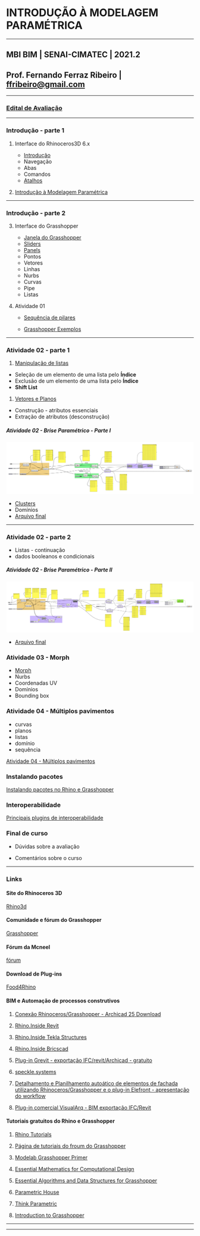 # INTRODUÇÃO À MODELAGEM PARAMÉTRICA

_______

## MBI BIM | SENAI-CIMATEC | 2021.2

## Prof. Fernando Ferraz Ribeiro | ffribeiro@gmail.com

_______

### [Edital de Avaliação](EdialAvaliacoes/edital01.md)

_______

### Introdução - parte 1

1. Interface do Rhinoceros3D  6.x

    - [Introdução](https://255ribeiro.github.io/intro_rhino/)
    - Navegação
    - Abas
    - Comandos
    - [Atalhos](https://255ribeiro.github.io/intro_rhino/atalhosRhino/atalhosRhino.html)

2. [Introdução à Modelagem Paramétrica](slides/Intro_modelagem_param_MBI_BIM.pdf)

_______

### Introdução - parte 2

3. Interface do Grasshopper

   - [Janela do Grasshopper](./gh_interface/gh_inter.md)
   - [Sliders](./Slider/Slider_config.md)
   - [Panels](./Panels/Painel_config.MD)
   - Pontos
   - Vetores
   - Linhas
   - Nurbs
   - Curvas
   - Pipe
   - Listas    


4. Atividade 01 

   - [Sequência de pilares](./gh_pilares/gh_pilares.md)

   - [Grasshopper Exemplos]() 

_______

### Atividade 02 - parte 1

1. [Manipulação de listas](./gh_list_intro/gh_list_basics.md)

  - Seleção de um elemento de uma lista pelo **Índice**
  - Exclusão de um elemento de uma lista pelo **Índice**
  - **Shift List**

1. [Vetores e Planos](./gh_vect_plane/vect_plane_basics.md)

  - Construção - atributos essenciais
  - Extração de atributos (desconstrução)

##### Atividade 02 - Brise Paramétrico - Parte I



![brise_parte_01](./gh_brise/exemplo_brise_parte_01.png)
 - [Clusters](./gh_clusters/clusters.md)
 - Domínios
 - [Arquivo final](./gh_brise/brise_parametrico_2021.gh)

_______

### Atividade 02 - parte 2

 - Listas - continuação
 - dados booleanos e condicionais

##### Atividade 02 - Brise Paramétrico - Parte II


![brise_parte_02](./gh_brise/exemplo_brise_parte_02.png)
 - [Arquivo final](./gh_brise/brise_parametrico_2021b.gh)

### Atividade 03 - Morph

 - [Morph](./gh_morph/gh_morph.md)
 - Nurbs
 - Coordenadas UV
 - Domínios
 - Bounding box

### Atividade 04 - Múltiplos pavimentos

 - curvas
 - planos
 - listas
 - domínio
 - sequência

  [Atividade 04 - Múltiplos pavimentos](./gh_multi_pav/gh_multi_pav.md)

### Instalando pacotes

[Instalando pacotes no Rhino e Grasshopper](./install_packages/install_packages.md)

### Interoperabilidade

[Principais plugins de interoperabilidade](./interop/interop.md)

### Final de curso

 - Dúvidas sobre a avaliação

 - Comentários sobre o curso

_______

### Links

#### Site do Rhinoceros 3D

[Rhino3d](https://www.rhino3d.com/)

#### Comunidade e fórum do Grasshopper

[Grasshopper](https://www.grasshopper3d.com/)

#### Fórum da Mcneel

[fórum](https://discourse.mcneel.com/)

#### Download de Plug-ins

[Food4Rhino](https://www.food4rhino.com/)

#### BIM e Automação de processos construtivos

1. [Conexão Rhinoceros/Grasshopper - Archicad 25 Download](https://graphisoft.com/downloads/addons/interoperability/rhino?#live-connection-plugin)

2. [Rhino.Inside Revit](https://www.food4rhino.com/en/app/rhinoinside-autodesk-revit)

3. [Rhino.Inside Tekla Structures](https://www.food4rhino.com/en/resource/rhinoinside-tekla-structures)

4. [Rhino.Inside Bricscad](https://www.bricsys.com/applications/a/?rhino/grasshopper-connection-for-bricscad-bim-a1353-al2360)

5. [Plug-in Grevit - exportação IFC/revit/Archicad - gratuito](https://www.food4rhino.com/app/grevit-grasshopper-native-bim)
   
6. [speckle.systems](https://speckle.systems/)

7. [Detalhamento e Planilhamento autoático de elementos de fachada utilizando Rhinoceros/Grasshopper e o plug-in Elefront - apresentação do workflow](https://www.youtube.com/watch?v=i1A2fU_H4fA&t=31s)

8. [Plug-in comercial VisualArq - BIM exportação IFC/Revit](https://www.visualarq.com/)

#### Tutoriais gratuitos do Rhino e Grasshopper

1. [Rhino Tutorials](https://www.youtube.com/channel/UCsWpNdwxf0I3ffkedM505xA/featured)

1. [Página de tutoriais do froum do Grasshopper](https://www.grasshopper3d.com/page/tutorials-1)

1. [Modelab Grasshopper Primer](https://aae280.files.wordpress.com/2014/10/mode-lab-grasshopper-primer-third-edition.pdf)

1. [Essential Mathematics for Computational Design](https://discourse.mcneel.com/t/the-essential-mathematics-third-edition/4049)

1. [Essential Algorithms and Data Structures for Grasshopper ](https://www.food4rhino.com/en/resource/essential-algorithms-and-data-structures-grasshopper)

1. [Parametric House](https://www.youtube.com/parametrichouse)

1. [Think Parametric](https://www.youtube.com/c/Thinkparametric)

1. [Introduction to Grasshopper](https://medium.com/intro-to-grasshopper)

_______
_______

